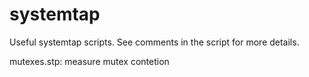 systemtap
=========

Useful systemtap scripts. See comments in the script for more details.

mutexes.stp: measure mutex contetion

